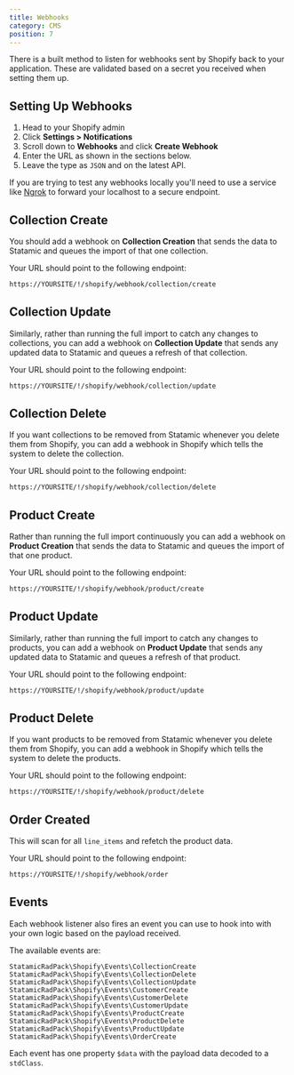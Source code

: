 ```yaml
---
title: Webhooks
category: CMS
position: 7
---
```


There is a built method to listen for webhooks sent by Shopify back to your application. These are validated based on a secret you received when setting them up.

## Setting Up Webhooks

1. Head to your Shopify admin
2. Click **Settings > Notifications**
3. Scroll down to **Webhooks** and click **Create Webhook**
4. Enter the URL as shown in the sections below.
5. Leave the type as `JSON` and on the latest API.

<alert type="info">

If you are trying to test any webhooks locally you'll need to use a service like [Ngrok](https://ngrok.com/) to forward your localhost to a secure endpoint.

</alert>

## Collection Create

You should add a webhook on **Collection Creation** that sends the data to Statamic and queues the import of that one collection.

Your URL should point to the following endpoint:

```bash
https://YOURSITE/!/shopify/webhook/collection/create
```

## Collection Update

Similarly, rather than running the full import to catch any changes to collections, you can add a webhook on **Collection Update** that sends any updated data to Statamic and queues a refresh of that collection.

Your URL should point to the following endpoint:

```bash
https://YOURSITE/!/shopify/webhook/collection/update
```

## Collection Delete

If you want collections to be removed from Statamic whenever you delete them from Shopify, you can add a webhook in Shopify which tells the system to delete the collection.

Your URL should point to the following endpoint:

```bash
https://YOURSITE/!/shopify/webhook/collection/delete
```


## Product Create

Rather than running the full import continuously you can add a webhook on **Product Creation** that sends the data to Statamic and queues the import of that one product.

Your URL should point to the following endpoint:

```bash
https://YOURSITE/!/shopify/webhook/product/create
```

## Product Update

Similarly, rather than running the full import to catch any changes to products, you can add a webhook on **Product Update** that sends any updated data to Statamic and queues a refresh of that product.

Your URL should point to the following endpoint:

```bash
https://YOURSITE/!/shopify/webhook/product/update
```

## Product Delete

If you want products to be removed from Statamic whenever you delete them from Shopify, you can add a webhook in Shopify which tells the system to delete the products.

Your URL should point to the following endpoint:

```bash
https://YOURSITE/!/shopify/webhook/product/delete
```

## Order Created

This will scan for all `line_items` and refetch the product data.

Your URL should point to the following endpoint:

```bash
https://YOURSITE/!/shopify/webhook/order
```

## Events

Each webhook listener also fires an event you can use to hook into with your own logic based on the payload received.

The available events are:

```
StatamicRadPack\Shopify\Events\CollectionCreate
StatamicRadPack\Shopify\Events\CollectionDelete
StatamicRadPack\Shopify\Events\CollectionUpdate
StatamicRadPack\Shopify\Events\CustomerCreate
StatamicRadPack\Shopify\Events\CustomerDelete
StatamicRadPack\Shopify\Events\CustomerUpdate
StatamicRadPack\Shopify\Events\ProductCreate
StatamicRadPack\Shopify\Events\ProductDelete
StatamicRadPack\Shopify\Events\ProductUpdate
StatamicRadPack\Shopify\Events\OrderCreate
```

Each event has one property `$data` with the payload data decoded to a `stdClass`.


